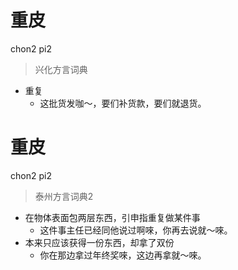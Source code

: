 # 重皮
chon2 pi2
> 兴化方言词典
- 重复
  - 这批货发咖～，要们补货款，要们就退货。

# 重皮
chon2 pi2
> 泰州方言词典2
- 在物体表面包两层东西，引申指重复做某件事
  - 这件事主任已经同他说过啊唻，你再去说就～唻。
- 本来只应该获得一份东西，却拿了双份
  - 你在那边拿过年终奖唻，这边再拿就～唻。
